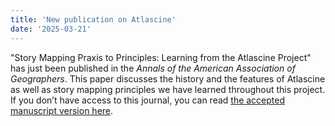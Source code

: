 ```yaml
---
title: 'New publication on Atlascine'
date: '2025-03-21'
---
```


"Story Mapping Praxis to Principles: Learning from the Atlascine Project" has just been published in the *Annals of the American Association of Geographers*. This paper discusses the history and the features of Atlascine as well as story mapping principles we have learned throughout this project. If you don’t have access to this journal, you can read [the accepted manuscript version here](/attachments/Story-Mapping-Praxis_AM_Version.pdf).